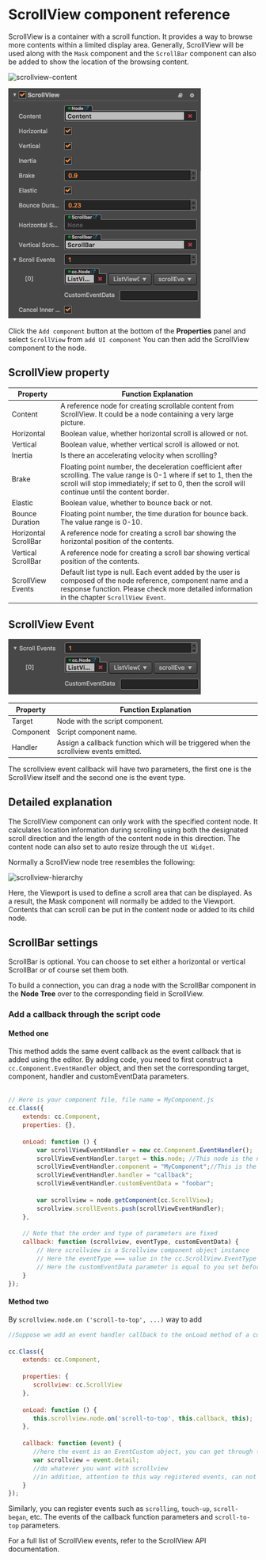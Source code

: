 # ScrollView component reference

ScrollView is a container with a scroll function. It provides a way to browse more contents within a limited display area. Generally, ScrollView will be used along with the `Mask` component and the `ScrollBar` component can also be added to show the location of the browsing content.

![scrollview-content](./scrollview/scrollview-content.png)

![scrollview-inspector](./scrollview/scrollview-inspector.png)

Click the `Add component` button at the bottom of the **Properties** panel and select `ScrollView` from `add UI component` You can then add the ScrollView component to the node.

## ScrollView property

| Property |   Function Explanation
| -------------- | ----------- |
| Content| A reference node for creating scrollable content from ScrollView. It could be a node containing a very large picture.
| Horizontal | Boolean value, whether horizontal scroll is allowed or not.
| Vertical | Boolean value, whether vertical scroll is allowed or not.
| Inertia | Is there an accelerating velocity when scrolling?
| Brake | Floating point number, the deceleration coefficient after scrolling. The value range is 0-1 where if set to 1, then the scroll will stop immediately; if set to 0, then the scroll will continue until the content border.
|Elastic | Boolean value, whether to bounce back or not.
|Bounce Duration | Floating point number, the time duration for bounce back. The value range is 0-10.
|Horizontal ScrollBar| A reference node for creating a scroll bar showing the horizontal position of the contents.
|Vertical ScrollBar| A reference node for creating a scroll bar showing vertical position of the contents.
|ScrollView Events| Default list type is null. Each event added by the user is composed of the node reference, component name and a response function. Please check more detailed information in the chapter `ScrollView Event`.

## ScrollView Event

![scrollview-event](./scrollview/scrollview-event.png)

| Property |   Function Explanation
| -------------- | ----------- |
|Target| Node with the script component.
|Component| Script component name.
|Handler| Assign a callback function which will be triggered when the scrollview events emitted.

The scrollview event callback will have two parameters, the first one is the ScrollView itself and the second one is the event type.

## Detailed explanation

The ScrollView component can only work with the specified content node. It calculates location information during scrolling using both the designated scroll direction and the length of the content node in this direction. The content node can also set to auto resize through the `UI Widget`.

Normally a ScrollView node tree resembles the following:

![scrollview-hierarchy](./scrollview/scrollview-hierarchy.png)

Here, the Viewport is used to define a scroll area that can be displayed. As a result, the Mask component will normally be added to the Viewport. Contents that can scroll can be put in the content node or added to its child node.

## ScrollBar settings

ScrollBar is optional. You can choose to set either a horizontal or vertical ScrollBar or of course set them both.

To build a connection, you can drag a node with the ScrollBar component in the **Node Tree** over to the corresponding field in ScrollView.

### Add a callback through the script code

#### Method one

This method adds the same event callback as the event callback that is added using the editor. By adding code, you need to first construct a `cc.Component.EventHandler` object, and then set the corresponding target, component, handler and customEventData parameters.

```js

// Here is your component file, file name = MyComponent.js 
cc.Class({
    extends: cc.Component,
    properties: {},
    
    onLoad: function () {
        var scrollViewEventHandler = new cc.Component.EventHandler();
        scrollViewEventHandler.target = this.node; //This node is the node to which your event handler code component belongs
        scrollViewEventHandler.component = "MyComponent";//This is the code file name
        scrollViewEventHandler.handler = "callback";
        scrollViewEventHandler.customEventData = "foobar";
        
        var scrollview = node.getComponent(cc.ScrollView);
        scrollview.scrollEvents.push(scrollViewEventHandler);
    },

    // Note that the order and type of parameters are fixed
    callback: function (scrollview, eventType, customEventData) {
        // Here scrollview is a Scrollview component object instance
        // Here the eventType === value in the cc.ScrollView.EventType enum
        // Here the customEventData parameter is equal to you set before the "foobar"
    }
});
```

#### Method two

By `scrollview.node.on ('scroll-to-top', ...)` way to add

```js
//Suppose we add an event handler callback to the onLoad method of a component and handle the event in the callback function:

cc.Class({
    extends: cc.Component,

    properties: {
       scrollview: cc.ScrollView
    },
    
    onLoad: function () {
       this.scrollview.node.on('scroll-to-top', this.callback, this);
    },
    
    callback: function (event) {
       //here the event is an EventCustom object, you can get through the event.detail ScrollView components
       var scrollview = event.detail;
       //do whatever you want with scrollview
       //in addition, attention to this way registered events, can not pass customEventData
    }
});
```

Similarly, you can register events such as `scrolling`, `touch-up`, `scroll-began`, etc. The events of the callback function parameters and `scroll-to-top` parameters.

For a full list of ScrollView events, refer to the ScrollView API documentation.
